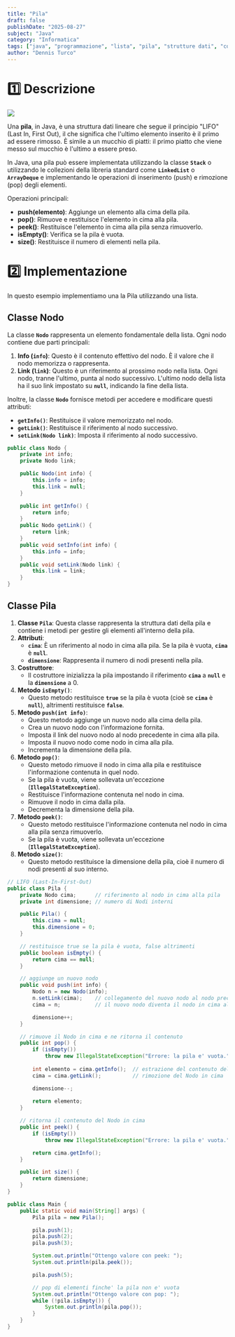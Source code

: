 ```yaml
---
title: "Pila"
draft: false
publishDate: "2025-08-27"
subject: "Java"
category: "Informatica"
tags: ["java", "programmazione", "lista", "pila", "strutture dati", "complesso"]
author: "Dennis Turco"
---
```



# 1️⃣ Descrizione

![](https://scaler.com/topics/images/working-of-stack-in-java.gif)

Una **pila**, in Java, è una struttura dati lineare che segue il principio "LIFO" (Last In, First Out), il che significa che l'ultimo elemento inserito è il primo ad essere rimosso. È simile a un mucchio di piatti: il primo piatto che viene messo sul mucchio è l'ultimo a essere preso.

In Java, una pila può essere implementata utilizzando la classe **`Stack`** o utilizzando le collezioni della libreria standard come **`LinkedList`** o **`ArrayDeque`** e implementando le operazioni di inserimento (push) e rimozione (pop) degli elementi.

Operazioni principali:

- **push(elemento)**: Aggiunge un elemento alla cima della pila.
- **pop()**: Rimuove e restituisce l'elemento in cima alla pila.
- **peek()**: Restituisce l'elemento in cima alla pila senza rimuoverlo.
- **isEmpty()**: Verifica se la pila è vuota.
- **size()**: Restituisce il numero di elementi nella pila.

# 2️⃣ Implementazione

In questo esempio implementiamo una la Pila utilizzando una lista.

## Classe Nodo

La classe **`Nodo`** rappresenta un elemento fondamentale della lista. Ogni nodo contiene due parti principali:

1. **Info (`info`)**: Questo è il contenuto effettivo del nodo. È il valore che il nodo memorizza o rappresenta.
2. **Link (`link`)**: Questo è un riferimento al prossimo nodo nella lista. Ogni nodo, tranne l'ultimo, punta al nodo successivo. L'ultimo nodo della lista ha il suo link impostato su **`null`**, indicando la fine della lista.

Inoltre, la classe **`Nodo`** fornisce metodi per accedere e modificare questi attributi:

- **`getInfo()`**: Restituisce il valore memorizzato nel nodo.
- **`getLink()`**: Restituisce il riferimento al nodo successivo.
- **`setLink(Nodo link)`**: Imposta il riferimento al nodo successivo.

```java
public class Nodo {
    private int info;
    private Nodo link;

    public Nodo(int info) {
        this.info = info;
        this.link = null;
    }

    public int getInfo() {
        return info;
    }
    public Nodo getLink() {
        return link;
    }
    public void setInfo(int info) {
        this.info = info;
    }
    public void setLink(Nodo link) {
        this.link = link;
    }
}
```

## Classe Pila

1. **Classe `Pila`**: Questa classe rappresenta la struttura dati della pila e contiene i metodi per gestire gli elementi all'interno della pila.
2. **Attributi**:
    - **`cima`**: È un riferimento al nodo in cima alla pila. Se la pila è vuota, **`cima`** è **`null`**.
    - **`dimensione`**: Rappresenta il numero di nodi presenti nella pila.
3. **Costruttore**:
    - Il costruttore inizializza la pila impostando il riferimento **`cima`** a **`null`** e la **`dimensione`** a 0.
4. **Metodo `isEmpty()`**:
    - Questo metodo restituisce **`true`** se la pila è vuota (cioè se **`cima`** è **`null`**), altrimenti restituisce **`false`**.
5. **Metodo `push(int info)`**:
    - Questo metodo aggiunge un nuovo nodo alla cima della pila.
    - Crea un nuovo nodo con l'informazione fornita.
    - Imposta il link del nuovo nodo al nodo precedente in cima alla pila.
    - Imposta il nuovo nodo come nodo in cima alla pila.
    - Incrementa la dimensione della pila.
6. **Metodo `pop()`**:
    - Questo metodo rimuove il nodo in cima alla pila e restituisce l'informazione contenuta in quel nodo.
    - Se la pila è vuota, viene sollevata un'eccezione (**`IllegalStateException`**).
    - Restituisce l'informazione contenuta nel nodo in cima.
    - Rimuove il nodo in cima dalla pila.
    - Decrementa la dimensione della pila.
7. **Metodo `peek()`**:
    - Questo metodo restituisce l'informazione contenuta nel nodo in cima alla pila senza rimuoverlo.
    - Se la pila è vuota, viene sollevata un'eccezione (**`IllegalStateException`**).
8. **Metodo `size()`**:
    - Questo metodo restituisce la dimensione della pila, cioè il numero di nodi presenti al suo interno.

```java
// LIFO (Last-In-First-Out)
public class Pila {
    private Nodo cima;      // riferimento al nodo in cima alla pila
    private int dimensione; // numero di Nodi interni

    public Pila() {
        this.cima = null;
        this.dimensione = 0;
    }

    // restituisce true se la pila è vuota, false altrimenti
    public boolean isEmpty() {
        return cima == null;
    } 

    // aggiunge un nuovo nodo
    public void push(int info) {
        Nodo n = new Nodo(info);
        n.setLink(cima);    // collegamento del nuovo nodo al nodo precedente in cima alla pila
        cima = n;           // il nuovo nodo diventa il nodo in cima alla pila

        dimensione++;
    }

    // rimuove il Nodo in cima e ne ritorna il contenuto
    public int pop() {
        if (isEmpty()) 
            throw new IllegalStateException("Errore: la pila e' vuota.");
        
        int elemento = cima.getInfo();  // estrazione del contenuto del Nodo in cima
        cima = cima.getLink();          // rimozione del Nodo in cima

        dimensione--;
        
        return elemento;
    }

    // ritorna il contenuto del Nodo in cima 
    public int peek() {
        if (isEmpty())
            throw new IllegalStateException("Errore: la pila e' vuota.");

        return cima.getInfo();
    }

    public int size() {
        return dimensione;
    }
}
```

```java
public class Main {
    public static void main(String[] args) {
        Pila pila = new Pila();

        pila.push(1);
        pila.push(2);
        pila.push(3);

        System.out.println("Ottengo valore con peek: ");
        System.out.println(pila.peek());

        pila.push(5);

        // pop di elementi finche' la pila non e' vuota 
        System.out.println("Ottengo valore con pop: ");
        while (!pila.isEmpty()) {
            System.out.println(pila.pop());
        }
    }
}
```